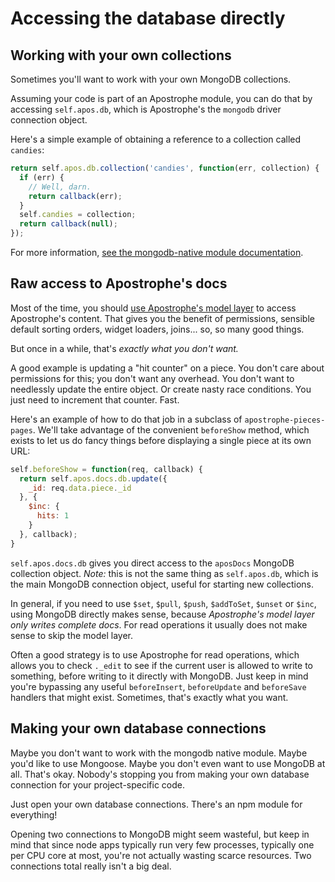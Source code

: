 # Accessing the database directly

## Working with your own collections

Sometimes you'll want to work with your own MongoDB collections.

Assuming your code is part of an Apostrophe module, you can do that by accessing `self.apos.db`, which is Apostrophe's the `mongodb` driver connection object.

Here's a simple example of obtaining a reference to a collection called `candies`:

```javascript
return self.apos.db.collection('candies', function(err, collection) {
  if (err) {
    // Well, darn.
    return callback(err);
  }
  self.candies = collection;
  return callback(null);
});
```

For more information, [see the mongodb-native module documentation](http://mongodb.github.io/node-mongodb-native/).

## Raw access to Apostrophe's docs

Most of the time, you should [use Apostrophe's model layer](model-layer.md) to access Apostrophe's content. That gives you the benefit of permissions, sensible default sorting orders, widget loaders, joins... so, so many good things.

But once in a while, that's *exactly what you don't want.*

A good example is updating a "hit counter" on a piece. You don't care about permissions for this; you don't want any overhead. You don't want to needlessly update the entire object. Or create nasty race conditions. You just need to increment that counter. Fast.

Here's an example of how to do that job in a subclass of `apostrophe-pieces-pages`. We'll take advantage of the convenient `beforeShow` method, which exists to let us do fancy things before displaying a single piece at its own URL:

```javascript
self.beforeShow = function(req, callback) {
  return self.apos.docs.db.update({
    _id: req.data.piece._id
  }, {
    $inc: {
      hits: 1
    }
  }, callback);
}
```

`self.apos.docs.db` gives you direct access to the `aposDocs` MongoDB collection object. *Note:* this is not the same thing as `self.apos.db`, which is the main MongoDB connection object, useful for starting new collections.

In general, if you need to use `$set`, `$pull`, `$push`, `$addToSet`, `$unset` or `$inc`, using MongoDB directly makes sense, because *Apostrophe's model layer only writes complete docs*. For read operations it usually does not make sense to skip the model layer.

Often a good strategy is to use Apostrophe for read operations, which allows you to check `._edit` to see if the current user is allowed to write to something, before writing to it directly with MongoDB. Just keep in mind you're bypassing any useful `beforeInsert`, `beforeUpdate` and `beforeSave` handlers that might exist. Sometimes, that's exactly what you want.

## Making your own database connections

Maybe you don't want to work with the mongodb native module. Maybe you'd like to use Mongoose. Maybe you don't even want to use MongoDB at all. That's okay. Nobody's stopping you from making your own database connection for your project-specific code.

Just open your own database connections. There's an npm module for everything!

Opening two connections to MongoDB might seem wasteful, but keep in mind that since node apps typically run very few processes, typically one per CPU core at most, you're not actually wasting scarce resources. Two connections total really isn't a big deal.
